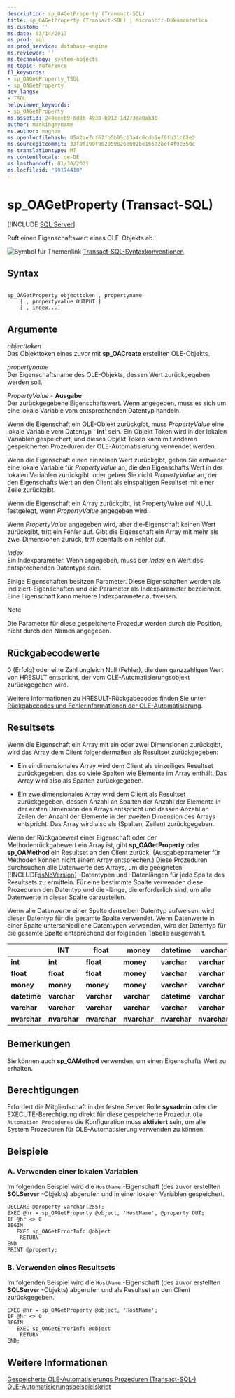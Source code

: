 ```yaml
---
description: sp_OAGetProperty (Transact-SQL)
title: sp_OAGetProperty (Transact-SQL) | Microsoft-Dokumentation
ms.custom: ''
ms.date: 03/14/2017
ms.prod: sql
ms.prod_service: database-engine
ms.reviewer: ''
ms.technology: system-objects
ms.topic: reference
f1_keywords:
- sp_OAGetProperty_TSQL
- sp_OAGetProperty
dev_langs:
- TSQL
helpviewer_keywords:
- sp_OAGetProperty
ms.assetid: 240eeeb9-6d8b-4930-b912-1d273ca0ab38
author: markingmyname
ms.author: maghan
ms.openlocfilehash: 0542ae7cf67fb5b05c63a4c8cdb9ef9fb31c62e2
ms.sourcegitcommit: 33f0f190f962059826e002be165a2bef4f9e350c
ms.translationtype: MT
ms.contentlocale: de-DE
ms.lasthandoff: 01/30/2021
ms.locfileid: "99174410"
---
```

# <a name="sp_oagetproperty-transact-sql"></a>sp_OAGetProperty (Transact-SQL)
[!INCLUDE [SQL Server](../../includes/applies-to-version/sqlserver.md)]

  Ruft einen Eigenschaftswert eines OLE-Objekts ab.  
  
 ![Symbol für Themenlink](../../database-engine/configure-windows/media/topic-link.gif "Symbol für Themenlink") [Transact-SQL-Syntaxkonventionen](../../t-sql/language-elements/transact-sql-syntax-conventions-transact-sql.md)  
  
## <a name="syntax"></a>Syntax  
  
```  
  
sp_OAGetProperty objecttoken , propertyname   
    [ , propertyvalue OUTPUT ]  
    [ , index...]   
```  
  
## <a name="arguments"></a>Argumente  
 *objecttoken*  
 Das Objekttoken eines zuvor mit **sp_OACreate** erstellten OLE-Objekts.  
  
 *propertyname*  
 Der Eigenschaftsname des OLE-Objekts, dessen Wert zurückgegeben werden soll.  
  
 *PropertyValue* - **Ausgabe**  
 Der zurückgegebene Eigenschaftswert. Wenn angegeben, muss es sich um eine lokale Variable vom entsprechenden Datentyp handeln.  
  
 Wenn die Eigenschaft ein OLE-Objekt zurückgibt, muss *PropertyValue* eine lokale Variable vom Datentyp ' **int**' sein. Ein Objekt Token wird in der lokalen Variablen gespeichert, und dieses Objekt Token kann mit anderen gespeicherten Prozeduren der OLE-Automatisierung verwendet werden.  
  
 Wenn die Eigenschaft einen einzelnen Wert zurückgibt, geben Sie entweder eine lokale Variable für *PropertyValue* an, die den Eigenschafts Wert in der lokalen Variablen zurückgibt. oder geben Sie nicht *PropertyValue* an, der den Eigenschafts Wert an den Client als einspaltigen Resultset mit einer Zeile zurückgibt.  
  
 Wenn die Eigenschaft ein Array zurückgibt, ist PropertyValue auf NULL festgelegt, wenn *PropertyValue* angegeben wird.  
  
 Wenn *PropertyValue* angegeben wird, aber die-Eigenschaft keinen Wert zurückgibt, tritt ein Fehler auf. Gibt die Eigenschaft ein Array mit mehr als zwei Dimensionen zurück, tritt ebenfalls ein Fehler auf.  
  
 *Index*  
 Ein Indexparameter. Wenn angegeben, muss der *Index* ein Wert des entsprechenden Datentyps sein.  
  
 Einige Eigenschaften besitzen Parameter. Diese Eigenschaften werden als Indiziert-Eigenschaften und die Parameter als Indexparameter bezeichnet. Eine Eigenschaft kann mehrere Indexparameter aufweisen.  
  
> [!NOTE]  
>  Die Parameter für diese gespeicherte Prozedur werden durch die Position, nicht durch den Namen angegeben.  
  
## <a name="return-code-values"></a>Rückgabecodewerte  
 0 (Erfolg) oder eine Zahl ungleich Null (Fehler), die dem ganzzahligen Wert von HRESULT entspricht, der vom OLE-Automatisierungsobjekt zurückgegeben wird.  
  
 Weitere Informationen zu HRESULT-Rückgabecodes finden Sie unter [Rückgabecodes und Fehlerinformationen der OLE-Automatisierung](../../relational-databases/stored-procedures/ole-automation-return-codes-and-error-information.md).  
  
## <a name="result-sets"></a>Resultsets  
 Wenn die Eigenschaft ein Array mit ein oder zwei Dimensionen zurückgibt, wird das Array dem Client folgendermaßen als Resultset zurückgegeben:  
  
-   Ein eindimensionales Array wird dem Client als einzeiliges Resultset zurückgegeben, das so viele Spalten wie Elemente im Array enthält. Das Array wird also als Spalten zurückgegeben.  
  
-   Ein zweidimensionales Array wird dem Client als Resultset zurückgegeben, dessen Anzahl an Spalten der Anzahl der Elemente in der ersten Dimension des Arrays entspricht und dessen Anzahl an Zeilen der Anzahl der Elemente in der zweiten Dimension des Arrays entspricht. Das Array wird also als (Spalten, Zeilen) zurückgegeben.  
  
 Wenn der Rückgabewert einer Eigenschaft oder der Methodenrückgabewert ein Array ist, gibt **sp_OAGetProperty** oder **sp_OAMethod** ein Resultset an den Client zurück. (Ausgabeparameter für Methoden können nicht einem Array entsprechen.) Diese Prozeduren durchsuchen alle Datenwerte des Arrays, um die geeigneten [!INCLUDE[ssNoVersion](../../includes/ssnoversion-md.md)] -Datentypen und -Datenlängen für jede Spalte des Resultsets zu ermitteln. Für eine bestimmte Spalte verwenden diese Prozeduren den Datentyp und die -länge, die erforderlich sind, um alle Datenwerte in dieser Spalte darzustellen.  
  
 Wenn alle Datenwerte einer Spalte denselben Datentyp aufweisen, wird dieser Datentyp für die gesamte Spalte verwendet. Wenn Datenwerte in einer Spalte unterschiedliche Datentypen verwenden, wird der Datentyp für die gesamte Spalte entsprechend der folgenden Tabelle ausgewählt.  
  
||INT|float|money|datetime|varchar|NVARCHAR|  
|------|---------|-----------|-----------|--------------|-------------|--------------|  
|**int**|**int**|**float**|**money**|**varchar**|**varchar**|**nvarchar**|  
|**float**|**float**|**float**|**money**|**varchar**|**varchar**|**nvarchar**|  
|**money**|**money**|**money**|**money**|**varchar**|**varchar**|**nvarchar**|  
|**datetime**|**varchar**|**varchar**|**varchar**|**datetime**|**varchar**|**nvarchar**|  
|**varchar**|**varchar**|**varchar**|**varchar**|**varchar**|**varchar**|**nvarchar**|  
|**nvarchar**|**nvarchar**|**nvarchar**|**nvarchar**|**nvarchar**|**nvarchar**|**nvarchar**|  
  
## <a name="remarks"></a>Bemerkungen  
 Sie können auch **sp_OAMethod** verwenden, um einen Eigenschafts Wert zu erhalten.  
  
## <a name="permissions"></a>Berechtigungen  
 Erfordert die Mitgliedschaft in der festen Server Rolle **sysadmin** oder die EXECUTE-Berechtigung direkt für diese gespeicherte Prozedur. `Ole Automation Procedures` die Konfiguration muss **aktiviert** sein, um alle System Prozeduren für OLE-Automatisierung verwenden zu können.  
  
## <a name="examples"></a>Beispiele  
  
### <a name="a-using-a-local-variable"></a>A. Verwenden einer lokalen Variablen  
 Im folgenden Beispiel wird die `HostName` -Eigenschaft (des zuvor erstellten **SQLServer** -Objekts) abgerufen und in einer lokalen Variablen gespeichert.  
  
```  
DECLARE @property varchar(255);  
EXEC @hr = sp_OAGetProperty @object, 'HostName', @property OUT;  
IF @hr <> 0  
BEGIN  
   EXEC sp_OAGetErrorInfo @object  
    RETURN  
END  
PRINT @property;  
```  
  
### <a name="b-using-a-result-set"></a>B. Verwenden eines Resultsets  
 Im folgenden Beispiel wird die `HostName` -Eigenschaft (des zuvor erstellten **SQLServer** -Objekts) abgerufen und als Resultset an den Client zurückgegeben.  
  
```  
EXEC @hr = sp_OAGetProperty @object, 'HostName';  
IF @hr <> 0  
BEGIN  
   EXEC sp_OAGetErrorInfo @object  
    RETURN  
END;  
```  
  
## <a name="see-also"></a>Weitere Informationen  
 [Gespeicherte OLE-Automatisierungs Prozeduren &#40;Transact-SQL-&#41;](../../relational-databases/system-stored-procedures/ole-automation-stored-procedures-transact-sql.md)   
 [OLE-Automatisierungsbeispielskript](../../relational-databases/stored-procedures/ole-automation-sample-script.md)  
  
  
